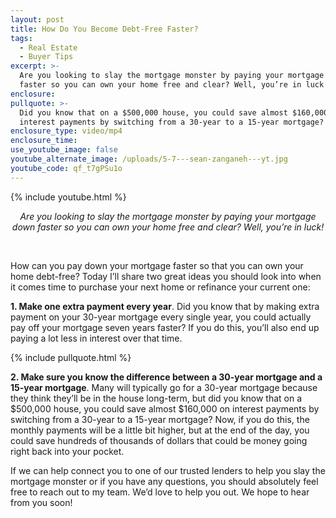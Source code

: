 ```yaml
---
layout: post
title: How Do You Become Debt-Free Faster?
tags:
  - Real Estate
  - Buyer Tips
excerpt: >-
  Are you looking to slay the mortgage monster by paying your mortgage down
  faster so you can own your home free and clear? Well, you’re in luck!
enclosure:
pullquote: >-
  Did you know that on a $500,000 house, you could save almost $160,000 on
  interest payments by switching from a 30-year to a 15-year mortgage?
enclosure_type: video/mp4
enclosure_time:
use_youtube_image: false
youtube_alternate_image: /uploads/5-7---sean-zanganeh---yt.jpg
youtube_code: qf_t7gPSu1o
---
```


{% include youtube.html %}

<center><em>Are you looking to slay the mortgage monster by paying your mortgage down faster so you can own your home free and clear? Well, you&rsquo;re in luck!</em></center>

&nbsp;

How can you pay down your mortgage faster so that you can own your home debt-free? Today I’ll share two great ideas you should look into when it comes time to purchase your next home or refinance your current one:

**1\. Make one extra payment every year**. Did you know that by making extra payment on your 30-year mortgage every single year, you could actually pay off your mortgage seven years faster? If you do this, you’ll also end up paying a lot less in interest over that time.

{% include pullquote.html %}

**2\. Make sure you know the difference between a 30-year mortgage and a 15-year mortgage**. Many will typically go for a 30-year mortgage because they think they’ll be in the house long-term, but did you know that on a $500,000 house, you could save almost $160,000 on interest payments by switching from a 30-year to a 15-year mortgage? Now, if you do this, the monthly payments will be a little bit higher, but at the end of the day, you could save hundreds of thousands of dollars that could be money going right back into your pocket.

If we can help connect you to one of our trusted lenders to help you slay the mortgage monster or if you have any questions, you should absolutely feel free to reach out to my team. We’d love to help you out. We hope to hear from you soon\!